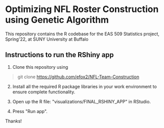 
# Optimizing NFL Roster Construction using Genetic Algorithm

This repository contains the R codebase for the EAS 509 Statistics project, Spring'22,
at SUNY University at Buffalo 

  

## Instructions to run the RShiny app

1. Clone this repository using
> git clone https://github.com/efox2/NFL-Team-Construction

2. Install all the required R package libraries in your work environment to ensure complete functionality.

3. Open up the R file: "visualizations/FINAL_RSHINY_APP" in RStudio.

4. Press "Run app".

  


Thanks!